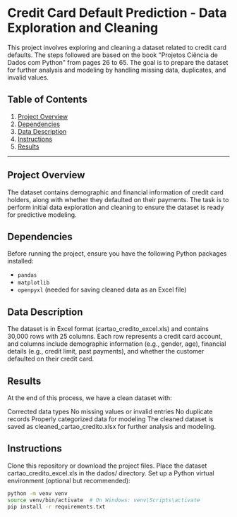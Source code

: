 # Credit Card Default Prediction - Data Exploration and Cleaning

This project involves exploring and cleaning a dataset related to credit card defaults. The steps followed are based on the book "Projetos Ciência de Dados com Python" from pages 26 to 65. The goal is to prepare the dataset for further analysis and modeling by handling missing data, duplicates, and invalid values.

## Table of Contents
1. [Project Overview](#project-overview)
2. [Dependencies](#dependencies)
3. [Data Description](#data-description)
4. [Instructions](#instructions)
5. [Results](#results)

---

## Project Overview

The dataset contains demographic and financial information of credit card holders, along with whether they defaulted on their payments. The task is to perform initial data exploration and cleaning to ensure the dataset is ready for predictive modeling.

## Dependencies

Before running the project, ensure you have the following Python packages installed:

- `pandas`
- `matplotlib`
- `openpyxl` (needed for saving cleaned data as an Excel file)

## Data Description
The dataset is in Excel format (cartao_credito_excel.xls) and contains 30,000 rows with 25 columns. Each row represents a credit card account, and columns include demographic information (e.g., gender, age), financial details (e.g., credit limit, past payments), and whether the customer defaulted on their credit card.

## Results
At the end of this process, we have a clean dataset with:

Corrected data types
No missing values or invalid entries
No duplicate records
Properly categorized data for modeling
The cleaned dataset is saved as cleaned_cartao_credito.xlsx for further analysis and modeling.

## Instructions
Clone this repository or download the project files.
Place the dataset cartao_credito_excel.xls in the dados/ directory.
Set up a Python virtual environment (optional but recommended):

```bash
python -m venv venv
source venv/bin/activate  # On Windows: venv\Scripts\activate
pip install -r requirements.txt




